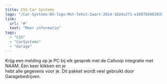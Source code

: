 ```yaml
---
title: CSS Car Systems
logo: "/Car-Systems-BV-logo-Met-Tekst-Zwart-2014-1024x271-e1607694838386_jjh0s5.jpg"
link:
  url: "#"
  text: "Meer informatie"
tags:
  - "CSS"
  - "CarSystems"
  - "Garage"
---
```

Krijg een melding op je PC bij elk gesprek met de Callvoip integratie met NAAM. Één keer klikken en je<br>
hebt alle gegevens voor je. Dit pakket wordt veel gebruikt door Garagebedrijven.
